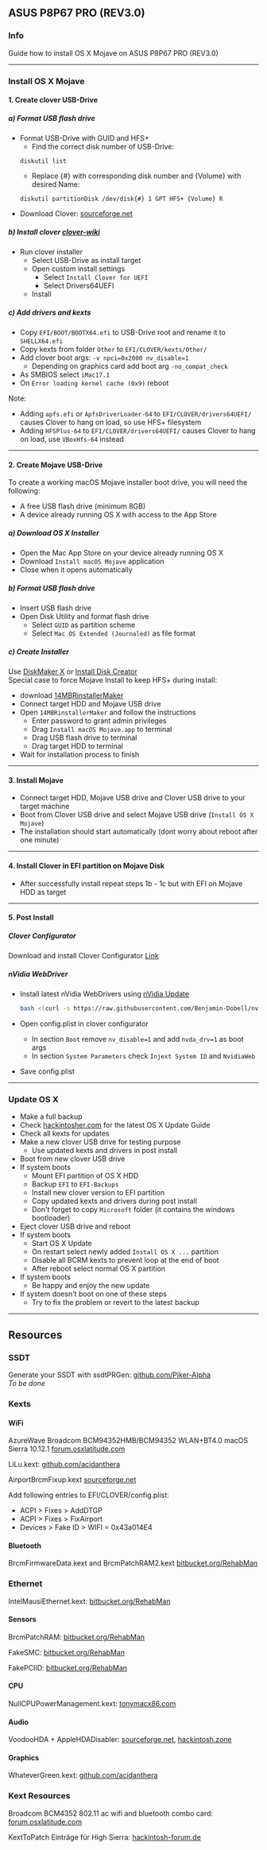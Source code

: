## ASUS P8P67 PRO (REV3.0)

### Info

Guide how to install OS X Mojave on ASUS P8P67 PRO (REV3.0)

---

### Install OS X Mojave

#### 1. Create clover USB-Drive

##### a) Format USB flash drive

- Format USB-Drive with GUID and HFS+
	- Find the correct disk number of USB-Drive:
	```
	diskutil list
	```
	- Replace {#} with corresponding disk number and {Volume} with desired Name:
	```
	diskutil partitionDisk /dev/disk{#} 1 GPT HFS+ {Volume} R
	```
- Download Clover: [sourceforge.net](https://sourceforge.net/projects/cloverefiboot/)

##### b) Install clover [clover-wiki](https://clover-wiki.zetam.org/Installation)

- Run clover installer
	- Select USB-Drive as install target
	- Open custom install settings
		- Select `Install Clover for UEFI`
    	- Select Drivers64UEFI
	- Install

##### c) Add drivers and kexts

- Copy `EFI/BOOT/BOOTX64.efi` to USB-Drive root and rename it to `SHELLX64.efi`
- Copy kexts from folder `Other` to `EFI/CLOVER/kexts/Other/`
- Add clover boot args: `-v npci=0x2000 nv_disable=1`
	- Depending on graphics card add boot arg `-no_compat_check`
- As SMBIOS select `iMac17.1`
- On `Error loading kernel cache (0x9)` reboot

Note:
- Adding `apfs.efi` or `ApfsDriverLoader-64` to `EFI/CLOVER/drivers64UEFI/` causes Clover to hang on load, so use HFS+ filesystem
- Adding `HFSPlus-64` to `EFI/CLOVER/drivers64UEFI/` causes Clover to hang on load, use `VBoxHfs-64` instead

---

#### 2. Create Mojave USB-Drive

To create a working macOS Mojave installer boot drive, you will need the following:
- A free USB flash drive (minimum 8GB)
- A device already running OS X with access to the App Store

##### a) Download OS X Installer

- Open the Mac App Store on your device already running OS X
- Download `Install macOS Mojave` application
- Close when it opens automatically

##### b) Format USB flash drive

- Insert USB flash drive
- Open Disk Utility and format flash drive
	- Select `GUID` as partition scheme
	- Select `Mac OS Extended (Journaled)` as file format

##### c) Create Installer

Use [DiskMaker X](http://diskmakerx.com/) or [Install Disk Creator](https://macdaddy.io/install-disk-creator/)
<br>Special case to force Mojave Install to keep HFS+ during install:
- download [14MBRinstallerMaker](https://www.insanelymac.com/forum/files/file/944-mojave-mbr-hfs-firmware-check-patch/)
- Connect target HDD and Mojave USB drive
- Open `14MBRinstallerMaker` and follow the instructions
	- Enter password to grant admin privileges
	- Drag `Install macOS Mojave.app` to terminal
	- Drag USB flash drive to terminal
	- Drag target HDD to terminal
- Wait for installation process to finish

---

#### 3. Install Mojave

- Connect target HDD, Mojave USB drive and Clover USB drive to your target machine
- Boot from Clover USB drive and select Mojave USB drive (`Install OS X Mojave`)
- The installation should start automatically (dont worry about reboot after one minute)

---

#### 4. Install Clover in EFI partition on Mojave Disk

- After successfully install repeat steps 1b - 1c but with EFI on Mojave HDD as target

---

#### 5. Post Install

##### Clover Configurator

Download and install Clover Configurator [Link](http://mackie100projects.altervista.org/download-clover-configurator/)

##### nVidia WebDriver

- Install latest nVidia WebDrivers using [nVidia Update](https://github.com/Benjamin-Dobell/nvidia-update)

  ```sh
  bash <(curl -s https://raw.githubusercontent.com/Benjamin-Dobell/nvidia-update/master/nvidia-update.sh)
  ```

- Open config.plist in clover configurator
	- In section `Boot` remove `nv_disable=1` and add `nvda_drv=1` as boot args
	- In section `System Parameters` check `Injext System ID` and `NvidiaWeb`
- Save config.plist

---

### Update OS X

- Make a full backup
- Check [hackintosher.com](https://hackintosher.com/guides/) for the latest OS X Update Guide
- Check all kexts for updates
- Make a new clover USB drive for testing purpose
	- Use updated kexts and drivers in post install
- Boot from new clover USB drive
- If system boots
	- Mount EFI partition of OS X HDD
	- Backup `EFI` to `EFI-Backups`
	- Install new clover version to EFI partition
	- Copy updated kexts and drivers during post install
	- Don't forget to copy `Microsoft` folder (it contains the windows bootloader)
- Eject clover USB drive and reboot
- If system boots
	- Start OS X Update
	- On restart select newly added `Install OS X ...` partition
	- Disable all BCRM kexts to prevent loop at the end of boot
	- After reboot select normal OS X partition
- If system boots
	- Be happy and enjoy the new update
- If system doesn't boot on one of these steps
	- Try to fix the problem or revert to the latest backup

---

## Resources

### SSDT

Generate your SSDT with ssdtPRGen: [github.com/Piker-Alpha](https://github.com/Piker-Alpha/ssdtPRGen.sh)
<br>*To be done*

### Kexts

#### WiFi

AzureWave Broadcom BCM94352HMB/BCM94352 WLAN+BT4.0 macOS Sierra 10.12.1 [forum.osxlatitude.com](http://forum.osxlatitude.com/index.php?/topic/9414-azurewave-broadcom-bcm94352hmbbcm94352-wlanbt40-macos-sierra-10121/)

LiLu.kext: [github.com/acidanthera](https://github.com/acidanthera/Lilu/releases)

AirportBrcmFixup.kext [sourceforge.net](https://sourceforge.net/projects/airportbrcmfixup/files/)

Add following entries to EFI/CLOVER/config.plist:
- ACPI > Fixes > AddDTGP
- ACPI > Fixes > FixAirport
- Devices > Fake ID > WIFI = 0x43a014E4

#### Bluetooth

BrcmFirmwareData.kext and BrcmPatchRAM2.kext [bitbucket.org/RehabMan](https://bitbucket.org/RehabMan/os-x-brcmpatchram/downloads/)

### Ethernet

IntelMausiEthernet.kext: [bitbucket.org/RehabMan](https://bitbucket.org/RehabMan/os-x-intel-network/downloads/)

#### Sensors

BrcmPatchRAM: [bitbucket.org/RehabMan](https://bitbucket.org/RehabMan/os-x-brcmpatchram/downloads/)

FakeSMC: [bitbucket.org/RehabMan](https://bitbucket.org/RehabMan/os-x-fakesmc-kozlek/downloads/)

FakePCIID: [bitbucket.org/RehabMan](https://bitbucket.org/RehabMan/os-x-fake-pci-id/downloads/)

#### CPU

NullCPUPowerManagement.kext: [tonymacx86.com](https://www.tonymacx86.com/resources/nullcpupowermanagement.268/)

#### Audio

VoodooHDA + AppleHDADisabler: [sourceforge.net](https://sourceforge.net/projects/voodoohda/files/), [hackintosh.zone](https://www.hackintosh.zone/file/1023-voodoohda-290d10/)

#### Graphics

WhateverGreen.kext: [github.com/acidanthera](https://github.com/acidanthera/WhateverGreen)

### Kext Resources

Broadcom BCM4352 802.11 ac wifi and bluetooth combo card: [forum.osxlatitude.com](http://forum.osxlatitude.com/index.php?/topic/2767-broadcom-bcm4352-80211-ac-wifi-and-bluetooth-combo-card/)

KextToPatch Einträge für High Sierra: [hackintosh-forum.de](https://www.hackintosh-forum.de/index.php/Thread/28676-Neue-Clover-KextsToPatch-Eintr%C3%A4ge-f%C3%BCr-Sierra-High-Sierra/)
